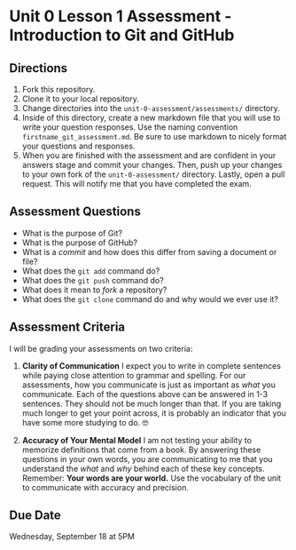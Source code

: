 # Unit 0 Lesson 1 Assessment - Introduction to Git and GitHub

## Directions
1. Fork this repository.
2. Clone it to your local repository.
3. Change directories into the `unit-0-assessment/assessments/` directory.
4. Inside of this directory, create a new markdown file that you will use to write your question responses. Use the naming convention `firstname_git_assessment.md`. Be sure to use markdown to nicely format your questions and responses.
5. When you are finished with the assessment and are confident in your answers stage and commit your changes. Then, push up your changes to your own fork of the `unit-0-assessment/` directory. Lastly, open a pull request. This will notify me that you have completed the exam.

## Assessment Questions
* What is the purpose of Git?
* What is the purpose of GitHub?
* What is a _commit_ and how does this differ from saving a document or file?
* What does the `git add` command do?
* What does the `git push` command do?
* What does it mean to _fork_ a repository?
* What does the `git clone` command do and why would we ever use it?


## Assessment Criteria
I will be grading your assessments on two criteria:
1. **Clarity of Communication**
  I expect you to write in complete sentences while paying close attention to grammar and spelling. For our assessments, how you communicate is just as important as _what_ you communicate. Each of the questions above can be answered in 1-3 sentences. They should not be much longer than that. If you are taking much longer to get your point across, it is probably an indicator that you have some more studying to do. 🤓

2. **Accuracy of Your Mental Model**
  I am not testing your ability to memorize definitions that come from a book. By answering these questions in your own words, you are communicating to me that you understand the _what_ and _why_ behind each of these key concepts. Remember: **Your words are your world.** Use the vocabulary of the unit to communicate with accuracy and precision.

## Due Date
Wednesday, September 18 at 5PM
